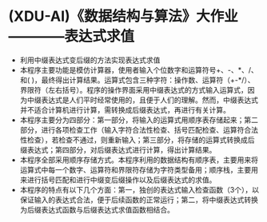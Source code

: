 # (XDU-AI)《数据结构与算法》大作业————表达式求值
* 利用中缀表达式变后缀的方法实现表达式求值
* 本程序主要功能是模仿计算器，使用者输入个位数字和运算符号+、-、\*、/、和( )，最终得出计算结果。运算式包含三种字符：操作数、运算符（+-\*/）、界限符（左右括号）。程序的操作界面采用中缀表达式的方式输入运算式，因为中缀表达式是人们平时经常使用的，且便于人们的理解。然而，中缀表达式并不适合计算机进行计算，需转换成后缀表达式，再进行有关计算。
* 本程序主要分为四部分：第一部分，将输入的运算式用顺序表存储起来；第二部分，进行各项检查工作（输入字符合法性检查、括号匹配检查、运算符合法性检查），若检查不通过，则重新输入；第三部分，将存储的运算式转换成后缀表达式；第四部分，对后缀表达式进行计算，得出计算结果。
* 本程序全部采用顺序存储方式。本程序利用的数据结构有顺序表，主要用来将运算式中每一个数字、运算符和界限符存储为字符类型备用；顺序栈，主要用来进行括号匹配和进行中缀变后缀操作以及后缀表达式的求值。
* 本程序的特点有以下几个方面：第一，独创的表达式输入检查函数（3个），以保证输入的表达式合法，便于后续函数的正常运行；第二，将中缀表达式转换为后缀表达式函数与后缀表达式求值函数相结合。
